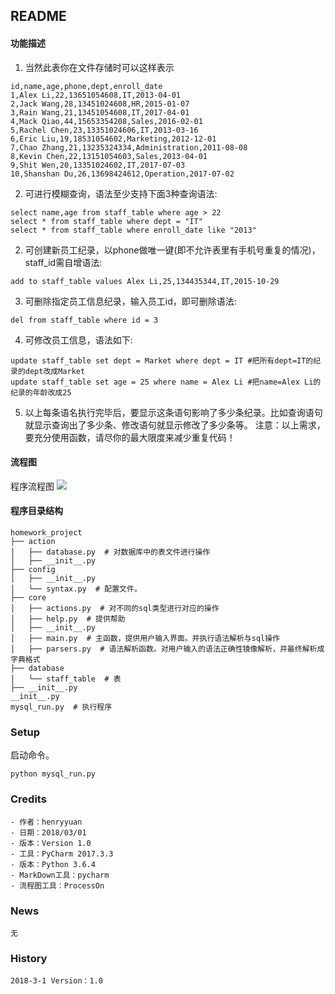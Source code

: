## README
#### **功能描述**
1. 当然此表你在文件存储时可以这样表示
```text
id,name,age,phone,dept,enroll_date
1,Alex Li,22,13651054608,IT,2013-04-01
2,Jack Wang,28,13451024608,HR,2015-01-07
3,Rain Wang,21,13451054608,IT,2017-04-01
4,Mack Qiao,44,15653354208,Sales,2016-02-01
5,Rachel Chen,23,13351024606,IT,2013-03-16
6,Eric Liu,19,18531054602,Marketing,2012-12-01
7,Chao Zhang,21,13235324334,Administration,2011-08-08
8,Kevin Chen,22,13151054603,Sales,2013-04-01
9,Shit Wen,20,13351024602,IT,2017-07-03
10,Shanshan Du,26,13698424612,Operation,2017-07-02
```
2. 可进行模糊查询，语法至少支持下面3种查询语法:
```text
select name,age from staff_table where age > 22
select * from staff_table where dept = "IT"
select * from staff_table where enroll_date like "2013"
```
2. 可创建新员工纪录，以phone做唯一键(即不允许表里有手机号重复的情况)，staff_id需自增语法: 
```text
add to staff_table values Alex Li,25,134435344,IT,2015-10-29
```
3. 可删除指定员工信息纪录，输入员工id，即可删除语法: 
```text
del from staff_table where id = 3
```
4. 可修改员工信息，语法如下:
```text
update staff_table set dept = Market where dept = IT #把所有dept=IT的纪录的dept改成Market
update staff_table set age = 25 where name = Alex Li #把name=Alex Li的纪录的年龄改成25
```
5. 以上每条语名执行完毕后，要显示这条语句影响了多少条纪录。比如查询语句就显示查询出了多少条、修改语句就显示修改了多少条等。
注意：以上需求，要充分使用函数，请尽你的最大限度来减少重复代码！

#### **流程图**
程序流程图
![](https://github.com/henryyuan/first-app/tree/master/homework/Module2/练习题目/作业_用户信息增删改/作业_用户信息增删改.png.png)

#### **程序目录结构**
````text
homework_project
├── action
│   ├── database.py  # 对数据库中的表文件进行操作
│   ├── __init__.py
├── config
│   ├── __init__.py
│   └── syntax.py  # 配置文件。
├── core
│   ├── actions.py  # 对不同的sql类型进行对应的操作
│   ├── help.py  # 提供帮助
│   ├── __init__.py
│   ├── main.py  # 主函数，提供用户输入界面。并执行语法解析与sql操作
│   ├── parsers.py  # 语法解析函数。对用户输入的语法正确性镜像解析，并最终解析成字典格式
├── database
│   └── staff_table  # 表
├── __init__.py
__init__.py 
mysql_run.py  # 执行程序
````
    
### Setup
启动命令。
```text
python mysql_run.py
```

### Credits
    - 作者：henryyuan
    - 日期：2018/03/01
    - 版本：Version 1.0
    - 工具：PyCharm 2017.3.3
    - 版本：Python 3.6.4
    - MarkDown工具：pycharm
    - 流程图工具：ProcessOn
    
### News
    无

### History
    2018-3-1 Version：1.0
